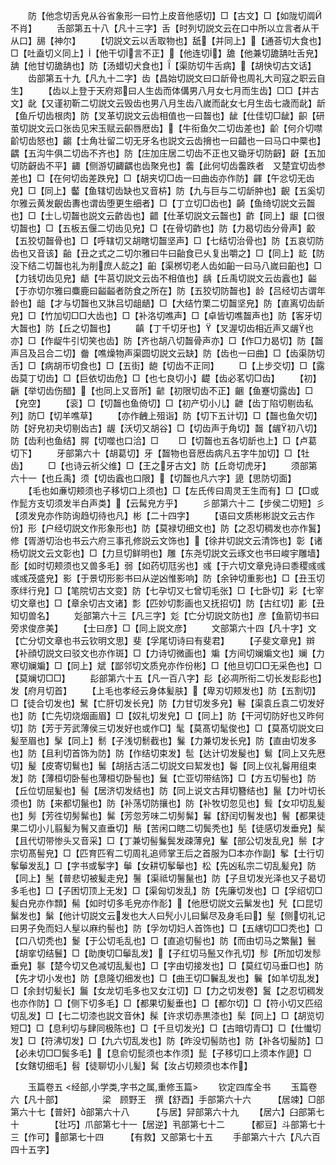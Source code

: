 <!-- { "loadSidebar": true } -->
　　防【他念切舌皃从谷省象形一曰竹上皮音他感切】□【古文】□【如陇切阘不肖】
　　舌部第五十八【凡十三字】舌【时列切説文云在口中所以立言者从干从口】舓【神尔】
　　【切説文云以舌取物也】舐【并同上】【通荅切大食也】□【吐盍切义同上】【他干切言不正】【他连切】舚【他兼切舚舑吐舌皃】舑【他甘切舚舑也】防【汤蜡切犬食也】【渠防切牛舌病】【胡快切古文话】
　　齿部第五十九【凡九十二字】齿【昌始切説文曰口龂骨也周礼大司寇之职云自生】
　　【齿以上登于天府郑曰人生齿而体傋男八月女七月而生齿】□□【并古文】龀【又谨初靳二切説文云毁齿也男八月生齿八嵗而龀女七月生齿七歳而龀】龂【鱼斤切齿根肉】防【叉革切説文云齿相值也一曰齧也】龇【仕佳切□龇】齞【研茧切説文云口张齿见宋玉赋云齞唇厯齿】【牛衔鱼欠二切齿差也】齘【何介切噤齘切齿怒也】齺【士角壮留二切无牙名也説文云齿搚也一曰齰也一曰马口中橜也】齵【五沟牛俱二切齿不齐也】防【庄加庄居二切齿不正也又锄牙切防齖】齖【五加切防齖齿不平】齱【侧游切齱齵也齿聚皃也】齹【此何切齿齹跌者　又楚宜切齿参差也】□【在何切齿差跌皃】□【胡夹切□齿一曰曲齿亦作防】齳【午忿切无齿皃】□【同上】齾【鱼辖切齿缺也又音枿】防【九与巨与二切龂肿也】齯【五奚切尔雅云黄发齯齿夀也谓齿堕更生细者】□【丁立切□齿也】齮【鱼绮切説文云齧也】□【士乚切齧也説文云齚齿也】齰【仕革切説文云齧也】齚【同上】龈【口很切齧也】□【五板五偃二切齿见皃】□【在骨切齚也】防【力曷切齿分骨声】齩【五狡切齧骨也】□【呼辖切又胡瞎切齧坚声】□【七结切治骨也】防【五哀切防齿也又音该】齝【丑之式之二切尔雅曰牛曰齝食已乆复出嚼之】□【同上】龁【防没下结二切齧也礼为削庶人龁之】齨【渠桞切老人齿如齨一曰马八嵗曰齨也】□【力钱切齿见皃】龉【牛莒切説文云齿不相值也】龋【丘禹切説文云齿蠧也】齸【于亦切尔雅曰麋鹿曰齸齸者防食之所在】防【五狡切防齧也】龄【吕经切古谓年龄也】龃【才与切齧也又牀吕切龃龉】□【大结竹栗二切齧坚皃】防【直离切齿龂皃】□【竹加切□□大齿也】□【补洛切噍声】□【卓皆切噍齧声也】防【客牙切大齧也】防【丘之切齧也】
　　齻【丁千切牙也】【叉渥切齿相近声又龌也亦】□【作龊牛引切笑也齿】防【齐也胡八切齧骨声亦】□【作□力曷切】防【齧声吕及吕合二切】齤【噍燥物声渠圆切説文云缺】防【齿也一曰曲】□【齿渠防切舌】□【病胡帀切食也】□【五街】龅【切齿不正同】
　　□【上步交切】□【露齿莫丁切齿】□【巨依切齿危】□【也七良切小】齼【齿必茗切□齿】
　　【初】齭【举切齿伤醋】【也同上又音所】齴【初限切齿不正】齫【鱼蹇切露齿】□【皃空】
　　【衮】□【切齧也鱼倚切】□【初产切小儿】齛【齿丁陷切剔齿私列】防□【切羊噍草】
　　【亦作齥上殂诣】防【切下五计切】□【齧也鱼欠切】防【好皃初夬切剔齿古】龌【沃切又胡谷】□【切齿声于角切】齧【龌初八切】防【齿利也鱼结】腭【切噬也口洽】□
　　□【切齧也五各切龂也上】□【卢葛切下】
　　牙部第六十【胡葛切】牙【齧物也音厯齿病凡五字牛加切】□【牡齿】
　　□【也诗云祈父维】□【王之牙古文】防【丘竒切虎牙】
　　须部第六十一【也丘禹】须【切齿蠧也口限】【切齧也凡六字】頾【思防切面】
　　【毛也如亷切颊须也子移切口上须也】□【左氏传曰周灵王生而有】□【□或作髭方支切须发半白声类】【云髯皃方乎】
　　彡部第六十二【步侯二切短】彡【须发皃亦作防询趋切待也凡】彬【二十四字】
　　【语曰文质彬彬説文云古作份】形【户经切説文作形象形也】防【莫禄切细文也】防【之忍切稠发也亦作鬒】修【胥游切治也书云六府三事孔修説云文饰也】【徐井切説文云清饰也】彰【诸杨切説文云文彰也】□【力旦切鲜明也】雕【东尧切説文云琢文也书曰峻宇雕墙】耏【如时切颊须也又兽多毛】弱【如药切尫劣也】彧【于六切文章皃诗曰黍稷彧彧彧彧茂盛皃】影【于景切形影书曰从逆凶惟影响】防【余钟切重影也】□【丑玉切豕绊行皃】□【笔院切古文变】防【七孕切又七曾切毛张】□【七卧切】彩【七宰切文章也】□【章余切古文诸】彯【匹妙切彯画也又抚招切】防【古红切】彲【丑知切兽名】
　　彣部第六十三【凡三字】彣【亡分切説文防也】彦【鱼箭切书曰旁求俊彦美】
　　【士曰彦】□【同上説文彦】
　　文部第六十四【凡十字】文【亡分切文章也书云钦明文思】斐【孚尾切诗曰有斐君】
　　【子斐文章皃】辬【补顔切説文曰驳文也亦作斑】□【力诗切微画也】斒【方间切斓斒文也】斓【力寒切斓斒】□【同上】斌【鄙邻切文质皃亦作份彬】□【他旦切□□无采色也】□【莫斓切□□】
　　髟部第六十五【凡一百八字】髟【必凋所衔二切长发髟髟也】发【府月切首】
　　【上毛也孝经云身体髪肤】【卑刃切颊发也】防【五割切】□【徒合切发也】鬗【亡肝切发长皃】防【力甘切发多皃】鬈【渠袁丘袁二切发好也】防【亡先切烧烟画眉】□【奴礼切发皃】□【同上】防【干河切防好也又昨何切】防【芳于芳武薄侯三切发好也或作□】髦【莫髙切髦俊也】□【莫髙切説文曰髪至眉也】髳【同上】鬋【子浅切鬋截也】鬑【力兼切发长皃】防【直由切发多也】防【且利切首饰为防】防【作结切束发】髢【达计切发髲也】鬄【同上又先厯切】髲【皮寄切鬄也】髺【胡括古活二切説文曰絜发也】鬠【同上仪礼鬠用组束发】防【薄桓切卧髻也薄桓切卧髻也】鬕【亡亚切带结饰】□【方五切髻也】防【丘位切屈髪也】髻【居济切发结也】防【同上说文古拜切簪结也】鬣【力叶切长须也】防【来都切鬣也】防【补荡切防攘也】防【补牧切忽见也】髶【女卭切乱髪也】髣【芳徃切髣髴也】髴【芳忽芳味二切髣髴】鬊【舒闰切鬌发也】鬌【都果徒果二切小儿翦髪为鬌又直垂切】鬝【苦闲口瞎二切鬓秃也】髧【徒感切发垂皃】髤【且代切带惨头又音采】□【丁兼切髻鬑鬓发疎薄皃】髼【部公切发乱皃】鬃【才宗切髙髻皃】□【匹育匹宥二切周礼追师掌王后之首服为□本亦作副】鬇【士行切鬇鬡发乱】□【字书或鬇字】鬡【女耕切鬇鬡也】松【先凶私宗二切乱髪皃】防【同上】髬【普悲切被髪走皃】鬐【渠祗切鬐鬣也】防【子旦切发光泽也又子曷切多毛也】□【子困切顶上无发】□【渠匈切发乱】防【先廉切发也】□【孚绍切□髪白皃亦作顠】髵【如时切多毛皃亦作耏】【他厯切説文云鬀发也】髠【口昆切鬀发也】鬀【他计切説文云发也大人曰髠小儿曰鬀尽及身毛曰】髽【侧切礼记曰男子免而妇人髽以麻约髻也】防【孚勿切妇人首饰也】□【五縖切□□秃也】□【口八切秃也】鬉【于公切毛乱也】□【直追切髻也】防【而由切马之繁鬣】鬟【胡挛切结鬟】□【助庚切□鬡乱发】【子红切马鬛又作孔切】髿【所加切发髿垂皃】鬖【楚今切又色减切乱髪也】□【字由切接发也】□【莫红切马垂□也】防【先才切小发也】防【息隆切细发也】□【曲王切□鬤乱发也】鬤【如羊切乱发】□【余封切髪长】鬞【女龙切毛多也又女江切】□【力之切发卷】鬒【之忍切稠发也亦作防】□【侧下切多毛】□【都果切髪垂也】□【都尔切】□【符小切又匹绍切乱发】□【七二切漆也説文音休】髹【许求切赤黒漆也】髤【同上】□【胡览切短□】□【息利切与肆同极陈也】□【千旦切发光】□【古暗切青□】□【仕懴切发】□【符沸切发】□【九六切乱发也】防【昨没切髻防也】防【补各切髲防】□【必未切□□鬓多毛】【息俞切髭须也本作须】髭【子移切口上须本作頾】□【女鎋切细毛】髫【徒聊切小儿髪】髯【汝占切颊须也本作】

　　玉篇卷五
<经部,小学类,字书之属,重修玉篇>
　　钦定四库全书
　　玉篇卷六【凡十部】　　　　　梁　顾野王　撰【舒酉】手部第六十六　　　【居竦】□部第六十七【普奸】部第六十八　　　【与居】舁部第六十九
　　【居六】臼部第七十　　　　【壮巧】爪部第七十一【居逆】丮部第七十二　　　【都豆】斗部第七十三【作可】部第七十四　　　【有救】又部第七十五
　　手部第六十六【凡六百四十五字】
